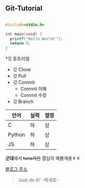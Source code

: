 ## Git-Tutorial


```c

#include<stdio.h>

int main(void) {
  printf("Hello World!");
  return 0;
}

```


*깃 튜토리얼
  * 깃 Clone
  * 깃 Pull
  * 깃 Commit
    * Commit 이해
    * Commit 수정
  * 깃 Branch
 

 
언어|실력|열정
---|---|---|
C|하|상|
Python|하|상
JS|하|상|

**군대**에서 ~~tuna지만~~ 열심히 해볼게용ㅎㅎ



[블로그 주소](https://blog.naver.com/323psh)
 
>'Just do it!' -박세호-
